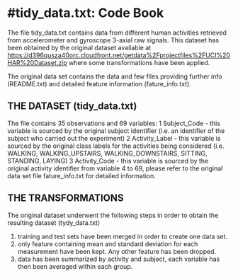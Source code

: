 #tidy_data.txt: Code Book
=========================

The file tidy_data.txt contains data from different human activities retrieved from accelerometer and gyroscope 3-axial raw signals. This dataset has been obtained by the original dataset available at https://d396qusza40orc.cloudfront.net/getdata%2Fprojectfiles%2FUCI%20HAR%20Dataset.zip where some transformations have been applied. 

The original data set contains the data and few files providing further info (README.txt) and detailed feature information (fature_info.txt).

THE DATASET (tidy_data.txt)
---------------------------
The file contains 35 observations and 69 variables:
1 Subject_Code - this variable is sourced by the original subject identifier (i.e. an identifier of the subject who carried out the experiment)
2 Activity_Label - this variable is sourced by the original class labels for the activities being considered (i.e. WALKING, WALKING_UPSTAIRS, WALKING_DOWNSTAIRS, SITTING, STANDING, LAYING) 
3 Activity_Code - this variable is sourced by the original activity identifier
from variable 4 to 69, please refer to the original data set file fature_info.txt for detailed information.

THE TRANSFORMATIONS
-------------------
The original dataset underwent the following steps in order to obtain the resulting dataset (tydy_data.txt)
1. training and test sets have been merged in order to create one data set.
2. only feature containing mean and standard deviation for each measurement have been kept. Any other feature has been dropped.
3. data has been summarized by activity and subject, each variable has then been averaged within each group.

